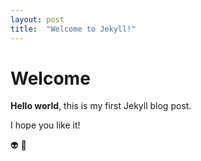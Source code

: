 ```yaml
---
layout: post
title:  "Welcome to Jekyll!"
---
```


# Welcome

**Hello world**, this is my first Jekyll blog post.

I hope you like it!

👽
🦁
